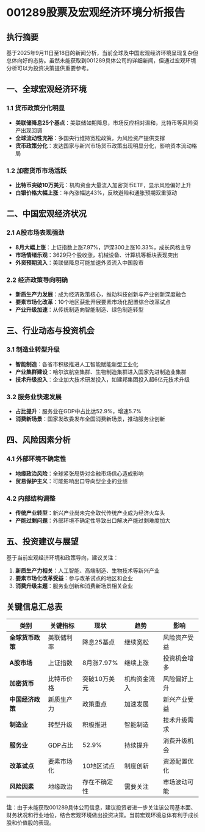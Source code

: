 # 001289股票及宏观经济环境分析报告

## 执行摘要

基于2025年9月11日至18日的新闻分析，当前全球及中国宏观经济环境呈现复杂但总体向好的态势。虽然未能获取到001289具体公司的详细新闻，但通过宏观环境分析可以为投资决策提供重要参考。

## 一、全球宏观经济环境

### 1.1 货币政策分化明显
- **美联储降息25个基点**：美联储如期降息，市场反应相对温和，比特币等风险资产出现回调
- **全球流动性充裕**：多国央行维持宽松政策，为风险资产提供支撑
- **货币政策分化**：发达国家与新兴市场货币政策出现明显分化，影响资本流动格局

### 1.2 加密货币市场活跃
- **比特币突破10万美元**：机构资金大量流入加密货币ETF，显示风险偏好上升
- **白银价格大幅上涨**：年內涨幅达43%，反映避险和通胀预期双重驱动

## 二、中国宏观经济状况

### 2.1 A股市场表现强劲
- **8月大幅上涨**：上证指数上涨7.97%，沪深300上涨10.33%，成长风格主导
- **市场情绪乐观**：3629只个股收涨，机械设备、计算机等板块表现突出
- **外资预期流入**：美联储降息可能加速外资流入中国股市

### 2.2 经济政策导向明确
- **新质生产力发展**：成为经济政策核心，推动科技创新与产业创新深度融合
- **要素市场化改革**：10个地区获批开展要素市场化配置综合改革试点
- **产业升级加速**：从传统制造向智能制造、绿色制造转型

## 三、行业动态与投资机会

### 3.1 制造业转型升级
- **智能制造**：各省市积极推进人工智能赋能新型工业化
- **产业集群建设**：哈尔滨航空集群、生物制造集群进入国家先进制造业集群
- **技术升级投入**：企业加大技术研发投入，如建邦集团投入超6亿元技术升级

### 3.2 服务业快速发展
- **占比提升**：服务业在GDP中占比达52.9%，增速5.7%
- **消费新场景**：国家发改委发布全国消费新场景，推动服务业创新

## 四、风险因素分析

### 4.1 外部环境不确定性
- **地缘政治风险**：全球紧张局势对金融市场信心造成影响
- **贸易保护主义**：可能影响出口导向型企业的业绩

### 4.2 内部结构调整
- **传统产业转型**：新兴产业尚未完全取代传统产业成为经济火车头
- **产能过剩问题**：外部环境不确定性导致出口解决产能过剩难度加大

## 五、投资建议与展望

基于当前宏观经济环境和政策导向，建议关注：

1. **新质生产力相关**：人工智能、高端制造、生物技术等新兴产业
2. **要素市场化改革受益**：参与改革试点的地区和企业
3. **消费升级主题**：服务业创新和消费新场景相关企业

## 关键信息汇总表

| 类别 | 关键指标 | 现状 | 趋势 | 影响 |
|------|----------|------|------|------|
| **全球货币政策** | 美联储利率 | 降息25基点 | 继续宽松 | 风险资产受益 |
| **A股市场** | 上证指数 | 8月涨7.97% | 继续上涨 | 投资机会增多 |
| **加密货币** | 比特币价格 | 突破10万美元 | 机构资金流入 | 风险偏好上升 |
| **中国经济政策** | 新质生产力 | 政策重点 | 加速发展 | 新兴产业受益 |
| **制造业** | 转型升级 | 积极推进 | 智能制造 | 技术升级需求 |
| **服务业** | GDP占比 | 52.9% | 持续提升 | 消费升级机会 |
| **改革试点** | 要素市场化 | 10地区试点 | 制度创新 | 资源配置优化 |
| **风险因素** | 地缘政治 | 存在不确定性 | 需要关注 | 市场波动可能 |

**注**：由于未能获取001289具体公司信息，建议投资者进一步关注该公司基本面、财务状况和行业地位，结合宏观环境做出投资决策。当前宏观环境总体有利于成长股和价值股的表现。